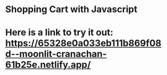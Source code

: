 # Shopping Cart with Javascript
# Here is a link to try it out: https://65328e0a033eb111b869f08d--moonlit-cranachan-61b25e.netlify.app/
